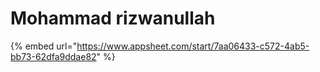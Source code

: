 # Mohammad rizwanullah

{% embed url="https://www.appsheet.com/start/7aa06433-c572-4ab5-bb73-62dfa9ddae82" %}
